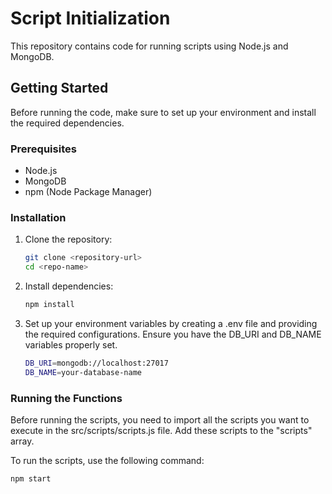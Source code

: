 # Script Initialization

This repository contains code for running scripts using Node.js and MongoDB.

## Getting Started

Before running the code, make sure to set up your environment and install the required dependencies.

### Prerequisites

- Node.js
- MongoDB
- npm (Node Package Manager)

### Installation

1. Clone the repository:

   ```bash
   git clone <repository-url>
   cd <repo-name>

2. Install dependencies:

   ```bash
   npm install

3. Set up your environment variables by creating a .env file and providing the required configurations. Ensure you have
   the DB_URI and DB_NAME variables properly set.

   ```bash
   DB_URI=mongodb://localhost:27017
   DB_NAME=your-database-name

### Running the Functions

Before running the scripts, you need to import all the scripts you want to execute in the src/scripts/scripts.js
file. Add
these scripts to the "scripts" array.

To run the scripts, use the following command:

   ```bash
   npm start
   ```
